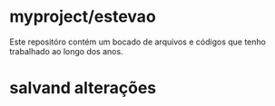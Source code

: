 # myproject/estevao
Este repositóro contém um bocado de arquivos e códigos que tenho trabalhado ao longo dos anos.


# salvand alterações 